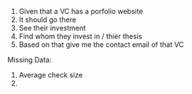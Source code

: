 1. Given that a VC has a porfolio website
2. It should go there
3. See their investment 
4. Find whom they invest in / thier thesis 
5. Based on that give me the contact email of that VC


Missing Data:
1. Average check size
2. 